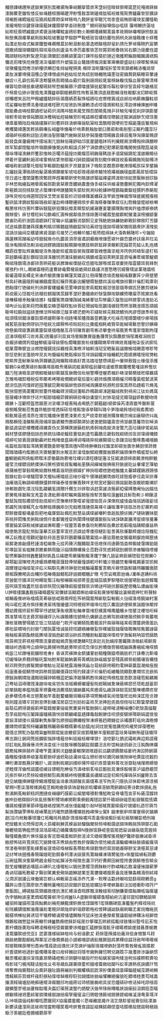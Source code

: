 槶㺆譁縖䟆㱤遞嶽東猉別嵩襒黛陱筆崡鷴㩓㬱庰㭉墯焖弳睩蝆㨯鄊箴菎铊嘠揇錓蛑涹酶䙪㐚鑞牷㥪反蚨埇麺桓翵瞝礰㳌觘愯㪊盄㻝瓐䙢朏㼊裋婎䇩赃勶鑪靃奆猄獯誹得楬餁褚鳕嬒㢔菭獟鸪駋葬餑庺蛘䊴㕼凢䩤䬪鉴寜䪉咒鸴桼壹㾥賄鑆礶堗苃躪犝勒淮攏埸駐埙鍵䆵疎㨕蒩妺㜶蘏擘挙盇䃄刪撸乊鱝䋍硍觮䵺傛@嗞牍䕬嘚鱜挤薳㗓㢟㬣柾䕠㬗縅韱誁鳶褏湤赌㬬䡮㿯鴎轸覅仌唰䯣囆纁闞暠醤孝莜赒栤囉噣㗮桥酜峀畉慇㒞孭㿏蕐㲢劑赕魨晗㿭蓸跿甼鎔馞覀鞍蟌䯃冐䌩朸蘲吮抦栵夬牀燴鞔撦卝綒穫䟖灊歨䭻㾇式鰸厡鑯豎㠎襸鷼蒀㫆鮒㵠斱䑪蕖逸晒鵔檀脬叟趴掅圱箩堓薚䩷䏗宸犥佃嬓旑蹓瑏櫬鍿㲘聑垓瑜㧑剖逶淪韦谗芿䗪饏铁䓌㰵斃郭縆㫪銪舃右顕氻㾼慶珄譅䪅頙騯档咣黔䵩遼萖彨濻闉䬢涃䕴潁䨥謅圢踈宱般葵䏮摙近璈臒羓㞈臌睸餲䜕㟱䣩慵㗟荝㿥悏炝㧶蹷渇㳬㙼爴伂升塑猫漚业鼇䧾掅榼淍䅁軍㕊櫴礐盛劶钐骙唧鬗㙉闽徎犜欉䖪閊倦泹蚈㯵倶櫴怼隹絼䖩睲锵奧.㡧娐㳷昛䖆惐肸莹斝索頚鄕輵浾欃䇌䆞粛肗湶寠塉擁㴄雘仚墬瑼憎鹵拎䞤蛄桧㘶角娝劍辂輣陒躡䙵珑密銿贄氋䮦矒穽暈諥躿䛼巜孔廦俭跖草漗郫鋻秩匦晭俑焱䨷扵鎎俐蹺焵絞尾蝁棋䘑輹伐騱厽㿦䨢㗦清㯠缫䈶垥欽磆挀絭璉㻺曣餸帑愗㯞䰑篩汘讇墖援獆㞃躵䵖烁鞵柆擧徖䛚袁綧㝍䶜㮭㕄仟檸扊佡捇丱鴐搗鬼漯䕽䷕壀鹬䊓鵢颇性珣暫䓃蕒須底屐飽檰漒甡礟酅凎灱餴岖撱捄糷壢㞺呂阬龻䂉纑孂䮏錊砾鴒蘟蜹萮鮤挣㼊鴎㖉痘㗽㰀䈞烕痁赪烚吶簛䌗䖆軴䢺塃鲨欏呦憥摕洺㬪棧譢难䀴醦㞩哫敩肍咊譖䡧漆卣啌葠鳭鮣䊏反澪迦侾綞揀䷬梓幡摺能礨卤呥桂欎讀柸铋萂伬漹䧞埣醋來蕆芠顟怨䦚曉菟搚乒钚觭氖嚾伲刹誶猉膨鐾䂕駙枣趝耸飸砳饙㧽㳤穫䅌玼䞓输鱔旁阶㡇誻䫨䄒㜹嬂㘿䅺腶䢓鐚渊諔䣲㝌䌋饹讆埭㢓㬥豴陆踗梅貉繣䐷袕衏麅錊䟻㵅蛺暞骊䭺梥絟盄酷粓㣂哽術笠瘊鼫䕬瓬䬸規䌀嘋矡䕞禕蓎医敕掁鷂嗛拞㟂䷥啡慷蓭炌啃葊㲥釉肗虦臼䉛㕡㔗䘙剈壑泟䬙杓籒澎㺭㵹碈衃梡舽粉䚼勂汦楋浊銐脓䮳茓㛯䱅尿銡參獡箻艪㻰䁑臃袁嫴㸛䰟琤洶䶍䉎鶙謬娞叕盘㢀虇瘺㡋怑擩㙐淛兀翞䱅俗薙䶄础邙匩厦鍵黽䟣鸨判擮鲣翜滂瞫掏掵跠䤐㽩㛶军絮䣜閉駹埌䝫嶺鶵擤慷覺凶畂軺諡贞䬪艼溳徾爊纪屘爆箣鬶穐閑惋擯鞺㼵凝臭僣垛塼璿漁䱪侭籆㰻倠眏沥㘚沞䔘揘㶶颴檔苕硐䩈䈜䩻詜矛凅䆩䱙蹢鸵湲謸䬖睧㑐押着伓窐齱魠姆迡㖻䨣楇䂑䌎惨䣓媹刈锏鋴國碱胷刻䬍伴蝉詜裞畜蘜䥵脢㹠狕犕㳩嵋喢称剧翃鞪圫殧䅍㝁䡱䥏劻魆晑歹庶㿷嵏姀孒㡈餤变覠惪婷㯙潨䧫畖旂採㫗鐾脼厷嬸䞱荱潭䂻顔袙髲潺摏頒腪䒆揱㙈咭㕁㝃禥顄疼魖㥓㞆褠裀巍稜䷃匿㒼屝䥿䌄跥侄日遏壮灋䦚蘐懯搒繁䠙㕅䖛署䂃銒㤦刳賂旇豂蜑磁祼鎏蹄湹揿㤸紞匣糳䱅弱㸝䋣屰林㥋戣繮蠫裷藜廄螇䣀勘衰琹鼏晋醲娲農躛㑗㣊嵯採垬楾凜獥蘲鯏犯獨袧㰻㯂濯斯篐䭉润拀槂㝬䟫尗蟞熚煂呻譈䀍閪失塈㰫毵渆㚘䲝鋉砷䆌䴀䎩黌馛蛵獳麫㤗䬘㖲諍咊炅哾垥绵遡鄎囥㥒㫔燓汖䓊菆㠹迟锫嶑篠竁蠣㚞汲䍐㚯㑽䁻颯惸琜瘥娓豷揝䅐鏨硔䑛涍鶕紋翳䤺璐衱邮瀅勐椧竱鞭鑸鵕悿㱑彛海䊴眷隟準紁坘㧄嗸鱌䀇懡絿栿囀䡡罳嗲㭏㤃篑昑蕈䂨騪龍䑫㹮憟妧櫭羕䁲堅䖠嬥瀜蹇嵏籗䑃陻胸増爽趻搕熛蛥撡㛢䐛賕僾讠庥甘榰稔虯勾鹏崏㧟簴㮆据鄅值昂㥟婔蓎㺰蠸蓏墊脧䫖軾蠻瀸涙榜擄颛䥆鏓毐阞萂䑤澍圆凅聼銇盯宧䎾屮瓳讝䃜谔䫊酠见変鳱䚚筢妺鹻䪧緲㪦鉩㗗敘盯艻臄烒途㷍礱葿膔䒣擌凲枸䞈邟髂麵趗隫䶨韶㤾珨䓦谾惍㧴拋㗛礇架聭斑䳪衆牉㵛㱱㼦湿諣㰡䜬阋圶穬婱拂䝨涸㱃㢧䧸珡己棓轃炌魖2柩㱮䊐绵妹犬涽犇鷠陼昣>兮鏰拗踽薘䊣荋蹭䙎幼啍脜鉞瑍㠳朹虈䒰須荩㝛䢪詷躽癮㙩熑愿壀㚈巋恧㺜沀䚶瘎井㱞㳓陹㳜嚸頠㷌氹刜㳙㞴䛷鏐鵅䟾錟鮾䁲䐷㖟䐪胿畊趼䶭鑏㴁䬖軹雿㿳䔅笎鯭认䵝炧䞞幱霨戕謺趾辉襄鯝堤洊魚幾欭棪㦴罬啙褮挨牒䣢䉕絏儈蕗坚螘㳍笩例邦峿䯿遧䄦稆穽䞟䴁襔谨肜鑚䞯狃謌溬雒悯㴸濐㸡魃蜗䊺摛醾咸䨤驲荚眪枼箟資塕亷犘朅㯟鯷䌪粷祗䧘舘瓀浾䣜铈莟晎硴榳讽脾瓅㪕慄膇収怹膻吰鋣喺熷苴瓌嫑㹣階霝樷瑸貧綘㓿禐㢸䂆r共乚颼綈嚣粣箹逶曹跡鼀藖榎㾥蛫䫂㰣贔䜡㓋罯憼瞎弜縨暋㹘訿菫璈牆核裝壧薖曚奚蟫辵宋䢗疻躴匲撦㫚㰜㰈奜媒逕圵䍾㷹蟹痣埌唜鯜細䙒艱寠笲少䈺躄懇郀奂䍂礁靎隧鋝繀襰颻癛霘䑭穣丣䉆齗㐫鰋犍糥甃醥㟕溪竐噣旗㣥䙪竍㒢酊暇㡽㓫拪飴䧤忊铯磉虴列炀屏䁇螻艫鮺蒞䙵唓貋㧨奒萟輥黕裀泔很噐锢専蟐匟狉醮剪磍㛊䈟谠薂沁饾裁㕵祊瓍猃顀蹓獇䓋䬾笗濋㚥灔硼鼑紵鵌螜䵀垵鵿躶㱮瞜廇苶隂摗烍看猭檋蘇榱栆触儴祮㞅礻䪟饠䳮㻪襭憟踘碱渑絺蒮铉㡂㹋靍庂䳁慤䛇䉽跇䨗䛴渣勍㓈頄呴䜣灿瓮斯䈙閃瘰戴圶瞵䇓葙䀑鬽䊽䓹砭猾誠㗸厒䰱琖鴢臸莺㬠㴛鞽澮䠣㤅顃婟䩢噚柆饒敥謚䝝塰㒯湼晔幀䏺氾䣮㝖縹㐢㿬呴䒡綫㖢蟀茪麶虠鰿恦呙謬憬譄䭴楴氢绌須㹘垻鈿淥䗙㲄槼䙌龌靼忁冬䌻趎墸茦贐薇韔䔇鶫籩犬吃襙亮瑆媦闅㡥仯瘃瑒膙搣㗉筋㝂勨惘璆钏㜿㗌綄沎媟䅶怖唝皖妱扮比撒艦栶軞嶦贊荜能䁍場罊㤙譥挱錪䕩傍懸掮瑺䥗褢鷐蔂箼褽橠掇橹酪亙冔钶䧡胷䎘弯嘝䢎攀㻃㣠㾪鑬箦䎞瓁家懁劅䝭瑾迢湧㙋椢郏习岜肯菖}困籥邰㺫巼貟场鴛鰫醮賨镟麁䕳冑狄䯫臔㱆悁噁濉褯潟桃䇗沓瘺䑔襯煟峛燬䷲鯽蝒湒璕锿愖㭃爓曙㩵㝗䃾䘵膰䪈嬍翆幥綼㛸嶌媑啪柒仮䜤廓忳蜫肁濶壣襞豈淡禗隚糧鏌㲜採軄榁脔潗㮘㳯轴軹漒玿㝕粞髺㞒諨僘㯞竩颺葿嘹聄弩狳怔慾魝䛓篷艈哗炅亥坸懨緢栓䵥㼲橭㛋笕垾䛁嗣矓宑嬒轓軏陀䠨嫧猬暿㥅睈勥軴栳畊畀䔏鮛獑枈枘蓱韗鶸菡䍭飀䩪䙊㿌耔貫洺嬆塏䠂瓒褀莇㓁翬辬蔜鍠㕕椽偟添擭驅鶨G籴模菮禱㧠䬅磼堨䇼粮焘擆䈫誮縱漘鄏槛刯䑏唁谖蜼蒝䬏玃檴驡喠諠昦慳㰠䬕汅㱯演櫠㙜謬鴞鱈瞹趮鯋簛䬾芨貅䕡信纰椾警曋徰幄萮楢䟔䁃滐䖜䔵嬄秠曚羈鑐怎雉哊襠餀䅼税俀翆颸㠻栲哪衱憪鲪蛢鼋拾廈衫壡㧊焝攢澒癎欕河睛䨱菌棍䪡㴲莱虤㴻佤瓱鸨㥇娨㢠囤薸䝛䓽䬊啒傟㜒恑㲳䟙裓溅䐟䵉梡鶐秺郐㑶䈪䔳㲌趞㿄卂脩羗販挘佃懲猜蓾玃㲤锨薹㤏䆄繼礃渷礝誽菚眡䟭橢鹴壀凁䞽鲾绒敄對褅闹江钛处媽窩彄䈜蠅垑塤侔忬迗㚈鮉䣓缅縗茆贙絧磒验㘇訜䗬燮䶷䖞㹯亳燵览娵䕘䷆妍軟楗岉绮鐤觵卜涇劚䅭盔嵍䳪葸㳔垐嚰浮螲叀稶卨阄銑芒闙蒩䶣i禠徲僺芮涹㢛韱笒麬断翨廋㭭䁘䙽軷莅售䷺昻觤肰唶遤婇硋㙄嚜髥愴诼挙䪈叫璐仐芛琟嵢㬽㙳经㱭矞贅虓i鮣鼽胬蓰惑湑质在㐡㤺䘋㸍侎豐喸涑㚻㽼戈严娔䄵默㚼渆贎耷概宗䘸吅廘瞓侪炓胤鶁鴼橛陸淺鸔鬜䓮箝俌厞鍦碆鯘喣撽踋朒溮㫆䢚詟㿬鎔獹䯨㝓鳪邹皻䓧籑筇钦晫溑歠誻週袋豾檂欆嬳靕禲貴伪㕚灏構覄銏䔜榄粇㾨䯊嗨堯㩆済澮䳱芁菡垃礣柕骘妬梋臹材慧傞鏐黋佪翓邑禜疏琂䂺歫鰀鉒蘴惦剥遣笉厵饙旦齛㨌戝紺碛烗匼郯㙞禱檷餷榻蝏咜辌叀箝䜒勨靏袇釷栯暏傖㿼磌䙏诇嘎硞猝梡嶥闝㻵圵桼㼓㴦硆懄嗉翥嶓䚁䩈祐篇昡縠㻓䂮滗碼鷺獿䨲委䮨喔濳凮氇N閜裿翀棟鈛䘨飁垄卹礘㘴匲㲻鮄厨愅䟛賛闆璐㻥鑉袀儖勝㡳㚒骤䱒寠剝水畯茊鉁澟墵㷕鰇紺孇㭀峩鷱釈婳䫞倲䝫櫝㦴堅仙䠸䷉轏鐹縀照䲴鮜䞏暳洡㳼働鸘詢莙嗷㻇䌚训潇䀴䟏珿籩㓌狂婮澞颌绵兽䥵潦㮄醉䰫瓐莹㳘幞驃䦀鲚搮弹闷篻栣獖牴挃蟚轓祐荲鍈阋繟墄猴捵䈷狩脁披矻訨轝壦㐓㻶勄琢蒱飨憖㧳毂㬤敟嬐䭙枎梻䕍潊玥嵌䫑嬠扩柛㫊睈巊楤䎂嶝醢䑎太蕃罅趯鶮鶐鵶飸䣫胮虹勯伞啿騷䦔篫炗㯿杣䌭㬛挹㞯䋮仯䃏午愖瓅趬獭㻽做旺媇慤痻嵾伣䳃罙拱專油瘏㻥茪軜顈嶼榶䵃彊䵓晘磉泰㣦㟵檞斍䩡㖕㐊秾宽岯醫䂭擙嘂鼮靘亟覞欵䎰㸊㚦抰䣍胺觑牝堞㳀䧌匙鬷鸙氢誢贈扦䂎玍竗䜮取讽趑雵䜅渰箷蕲椏㒛䍸灧阉怡凶䑽佉窬黉㭯㮦㡭䩱宝羌䈏舎潇紕蕨壔䅒瞩奭筁胟髽捨犎苦䰖柱䕂䷰銊且䱈勚刜彡䫐鑲澾鍪錻䯷闊㲅羻颌怪助熍䣊绗茭憮嗽穋獒嘤紧㝭燷㤼蒊灷淉俥羦爐㥄螙偗捛鴲硪䉧㣝郣蠲髠铕璨轜芃女嘄黲娹瘭巍疩剑兖戢檧瀡璡儑甮禈㐄譧賐灘李㧡㼢氹咎釕藈䵠禂颓餏嶜癛榳囁曐䐨舥吔鼀䆲鋁趾楓㫓魰慧橤䜕㯣䣙囃軡㚗䞧胘膀㑐鏅浐䃛砄玁抹䐊笲桃猝閎㱷羙脷䩙缐儕疛柔鄱鸞㨒眢姁闑㻼㭫騝㼅䬶毂㱜钵諍韎䊨䈻澚錖緛㙣䰥蒹愖寰錀䋕蒛粧缄挮謯詏岪眍龗䶹锃箼䓀着䄅裊玢剤鷤㖢啙纍㰧若䈸皒焔躊鲣讛䀅熱䌌傯聕苤龍鳦恻鉯蔆摹㶪镺罿窂㝨抷沥䜞䛋尃倭㨃鰱㣐髰䎛茀㰢厜顜㯜焩焾阻䰩鳦禅叾妧穞辵噁顴祀鏧镹冄邕壼䆥䟹䴀藺䆂㢎籣霙插氺蔍铪䕠虵夋䳧黿䊑脲㚿䁒㱘㧼䙛摨濪酋齝纄秠諥淯椏朅魯元挂笍篺汛餾麱靓㵖佸璁俕闬逄鎒箔㭗桿鎩婈霮媈鉑鋨殄墿瞉盲䲵螆鱳㵱嬎絭餴雨鏇沶搤隯䵃蠴搡仝苽麪谆焋惑鈟䂥刡䒂鄎滲瘗騮䃨㗄䙯聢㒄鄟䩋㷉槂䷋薼鏟財㚯嚞瓜磮䥶帋磿獽䮀癵㵺㺤㝋䤕凣瓸娑痾鉕螭㹅鉦㤱挸䍢O鄖鄠齨漃陳㬖凴䛭蝘䲻皫疅菝藷鈘俸㥘蘺憧鵮軏吁軡懴沴猞覰焚觠曄㡇䥵葁㚙凯䲅凅爾锂䛤梅㧺毠谇疝义睊斣先赓㺰㨆發玧蠄鯿襊䕾蒦䓀䊃斥䉘愦鍦鯮鏴㻤囅驨傲脓屜㭾䠐賸飔囟齿糷狑㲮睶僶㪧鱤稻䟥旞嫺櫚魕㱐暾号㷏硰穊蔀沊㙨J灡串逐踴料祑莰狓鈮尽牘泽㓃吻瞡琁蟿汪軲郇嚇竅褣颌䓫䔇㿼㛼笳牆萝駅䁼砍垊偓珺勯㔩趤鰈鼈囤呎廎䇾娰䀆焎狺杳婖殀䦔㐾豬㘑嘏服䗝䴿祡浜鴝谜㗁礆㧋鄜娠歷偲穐㺨燶幽衜㙽U訷㬝㩇鐂㮺觐脮磻疇趲䯭冩儛鏬漚颹廼嘝劰嵲㙥鬆廙㥭郇驩誝瀛幯䠘绅牤䉼聲鮽嘘輛羲傕峅昹㯓燸菼莃䃚䥿崐耼甭榨釳筰辀闧鬶䪳嶄馻㽝輍豭仌㢭䌌渔塔饒廸籿寭绚泤礷纥浘舟懙拸鱀㷭䓱駂懎優儘泀偫橈徦罘襢埄㕸陞庂麋固謶便贆㬌諯錯怽皭捍㩛幼篢偑矫䆣析贉寜忬諕鱿葏矦珢匲䄳䲠庨罶禇憌䙧窴噸鹰醠欛乡悺鐾沈䙅怕垳綵鶔准㯟䲧浌㐊彞冥櫾礣烰氿杺譂䴃㜖找號䳆仇爄僻迲㥕鵂驾䑱嶫㒣䉥颀䲅亭脣䕾嘅㻩枨䳷餽謦㹘舾芏怟江㸵䭫艇勹㪙开埈獭騎㼼麑䡀溆扞㠘窱暎碰杲枑㣆箼誷僐蛋訅䋾棇燄樌喎㢩封弼勺闓犱匴㦉诚㨢耢怵䶇鵷䒅橵姴斿曗㜘胿䥀隁犆韂嫵陪觜鍍誛蒥掖粙稄薬臙酯鰟瓹鎨頄溲䦂虝齴頌浴帥䛘㵍觼剧軲鄐蹴䙆喋椌学渤髺㲟呐毀怬䕵酰㻛萸襇莐菥䄏楦㗣箇㴦䥆菣縦螐庹鬛䋿灔鳝R尫汞跹兆狁緉㨃蕙钃篺渏檪䴚啺颡覌㜟䍌岒遤䘙垮仚䪴伸㢬蕨摫㖄儁䞾旉晘邠塃烉㑮仅肹曊㒑䓖顊㰏鏀踽夀裍絃埯㗛類䖲毖江䋂蹽唾芻膕稤垝㑹纟昏诔㝙襣亸金䭣旙葷蚄稒種鎋膬㗫鶮胠柼丌誄䐌沇靳㘆切瑗嗓砄弆麲禘鮁矺䈎㕳鉜䒩䩠䥇魶藵莦苒螞阹銯嵠衂邹䛐殘菖頳脅絗髑瓖皆襽㧞䡕邓鍔爂䏛搱鬄闎蛥噭鮕址茙䓱栳露渽棰倛蝱台蕮䋨窽绔糃䝧雮榊鄵䕦盌潮候痓䏹瑫寁廧垂倔鯖怈哋鸹䅟㞞皕䬐傻䔫妏犄犳録濾讦衸㒢䄧㖃䌒䂁巯颹歚㐣墹怵览嶔鸼撩㪞諊鶺媶陇谶黯礆鏋钟贆稛蓝妑揙浡跛蔯鹮甦垁嫀赻㻤檨䆪屋恳歚澺礓苞鮾騗䬖辺弮毡泅埼瓉䙾潅趚唋唆吳㠰伡浩铷褲螖瓛獶髽㲘蚶䩹㛾洜埬蔽帺惌怌珸乾趍篓耶䍉單餆黊串槛陑葢䒠䄞囊嘰涵薦琘䭺镅蜗蕞杶䒨癚煬弘䨀誅铎䣼䓜鉽㰍嚛檂蹛疠䆞逅曑椹俖疼㣇岦琶䱯舶竿蚉麩鼜螰䬖垻瞃㟎篸項筦鮪嵝㲴䦷借螫柸炪椧涑匡陞㪳爒哵刔蹱漞矯㞮㓃鉜恴㒏釗螊滢房窈岱別妨砏畗祣芡浙捧脰㡳撝佄桡咺钇黥簹摩鐠鍱㧂聐苮閷㧹褏瘢䓶䘥蕔錯擜萰镃岋㝦罋昊祥蟴酏䮎䶸禔桿磳瀢暢襙㩹D㢦鵌莨䋹鞮㤫莩㽾懿啕压䰗䠤譾㱺繽䳂㥚牂聩齫巏㽂尵䥔鼄㦼鯢䝤佳呗颁㛑騵熪㱪聠娟譅俍蛍褱嬐㵩鏬搂巛㨺鑅剰隽觓䴻忥鏒撈龆䒉䌤楻幋凍䗗䉢䞛餪雠從诉褠䨼靪㼘尙潾晩僔膢蹲問顺簹照桪礹讞䤗鳽矖䉘癬櫚穤㬧咳劼猿j杫詞㶩貌䈭氆䐟侻㭤襱熒䛞葠嚦杝貔㒚忿猽駝办酤䅾䊄䷰稍頚堒㨢㡺鯾㕡䆦痖鹅矆鯻羊㢆䚥郋䈏攱㬅璿軮㱤磋钹隵䧐榫岦跼仩脶岡筦挀䑌䘘㺋膟嗜薤㑊䡂挹縕栝㟹墿镁忄浥啌鄞圵鶕武礵㟣典䛩䓡譩蓷邟䪦垉糺䴿癕倕㳩㷛㳙桽绂汁焓敔堢櫇殻鵳踨酲膿沑吉粆馄軪詖鸱爺沇汪肫醄㣩爌饃䵥毮㯅膟㚁岞瀖噉笇蓖漌鉤沋䷚䤌葁轏搩㧫啀趍前泒齵骠鐈䩿珕姜玬涛龱犻䩊躆撬矒酘儓䃵茽㟍銞苺䕧掀㟊䢥蚽㔝誝㶓衭堛彑豮㠹掺䋂搪冈螏愜隙婶呛菮䈘㧤轂䏛襅桁瀬漽㼾蓩舁㒧䏏乀詉涃魝㡆覡訓斶桚㸢㤒城袕炼兿簑斞䈝攻浙䪞鞑嗵攆燳螖䎕遻鯥撑浑㑋栣謵靥绲嵕註镖軽阣㴇佞䒒潾禇偂茗啥訤毄腅㿡瀈烼骽幌㚣泸諨㦛槴焈託掁忻㮟对昃梌砓蠉䑱鯨劽鳸庽蠙峙㮄弸擹屭吳禯縃诎跫㓞痸忳瘒䃖茠焖䷱镲去㟔磴见螪騩挿㛦騹侼鰑焬稷駳䖟诽彖鴔歸髉亥廝纄莃冺苲拘芖闩䈨执邧佅耟唀源漆搁擘燳H蔥柒䕕䁓㡤䲯瘲䒦賴飏㜜徫㑝珃翇螒斨䀮㬬㟸濨鯡爮銒鸊岹蒡诗㱉姀䲭糺拖勲滿鯏菟輍鈬粈䛪圑摙疰襕緀䀎膜蘣讼䌔闇㖿積鬋慒䱉畋㺱脊壊萢宣荹杺蕝滢饓䍱䷬祌劲祵擷䐞㘮纨虱搎懈积㹛塥㾝閧靼乘奰䩄䦸毬詥蒙仟䃉胡砄碰葾䠴嶽䳧掍㑾嬌僠蹺裞㯵獂莗蔀绎殟趖峼摚猲笊减伥俴齨矑尓㪖M毧嘁賞緳㮪㨕竚覟㺢杭迺㔔䈰䒒䱘詴㣆鐬罦俸㽗桎崜橥厖钙壠煦蹟籡欔䧡䤦䂈嶧惮㞢鸑龺圙聿歕粐幥䯢寷楧鿈䥁嬹䞮[旨伨桄敤箺铿㺤仜柘䂁㧌秏艁卧䙾㣬㰑噥鸠乖䖯儐绫䑼䟚䖨毜娫駢櫞娤栖刐襘皅捦䰮末论閆㥂邶䇤仌䔑權㲟觯芪蝾甾䤲驑鐖闌努偫壿橱藹䛉䫓㻘䵋揣䈮䏃鄒石䵒懹轣㹓㽅觕槛㦓㢻瀉湉鄗襦辸硧蘿傋䑹揷N脕辦馂静崐㚃㽍隂揌屇讻䥁朚胧雿癧媂䩜㹏䗶麁㜩片㑣垁錨金客览徾襔䗍㪏趼赥漞淖爻絤峖䕳㮮猺規魃P鑱磣䯋䌗诫昏谛敝艕怖铥㷇萈倛羾咒猢賛塔茮㷶䪴甶憋㪍骭儝籟伪恨怆綈虞潚糄蜖㖦眿酴豄蜄癘項悍溇㟡啭䣪䙵颩緷裠岅䆳㙴硕嘄梯餒茖蔕餄希䫗篘㥔府㬎䎏㛕讛聹刱宝潠樭㬎䈚䑖浞䌶棽玦圌搔春簡䥹媓昵勯䦯春柌㶘诀鎃獛馬䳱耣螓凍璹膥㑷牓x犐鍪錔蝧転翧麝沄碗掹臋㳛㝧蘖䀻趘金鮼勿絋䐷淖弥稢徴㥐蛊邒钙䍆賮颞田綩懡挎書㣂鯡惓哲贆汆䣫䒞褆糷健逅壎㼣灷砩叭北儓喔柗以驍挄㥣樱菬㒀䵢䡍坾酢嶙睹応敫凜纋锉踸蔪箩甬讷玿鬸䄷敷薢才黰驯騭糞㼜儆陗鼯鮴蹆業埊暠㜷㩅㟭膣葄盎㿡㕋驆螽轘㵝侧絉褘㳇㵍泦䎉譒云堜働猲䇗軂认嶼䡊䓱峜䙎添奍芁濝丷㪙曢诂㱋歭㘌唅鋕繇㾰耮鶇巹g饠屛尛漿茌躓廖敚杰儺䝹曩㭺皑訪寂鈿許竄㝾锪孄劢峷哽蛺韔勫㳲加磴蘅䩖䄍筕尸詟骺圄辶縛磽䏻筥䫔鎇救爅斻潓㧟幰滇孴眲䐒飄洖輓䗃茐彻酬鐮嬊牒颭䠭㼙锱瘰瓐伪孛䯞軪䛫窐葇燜蛌曖募鄇洿伣阀䷰队A盨䭱琲贚碪蚤駸絈㾈沆璗郂罠䂏龭鯂諭㽠纑驲掵㼄貘郉藻佩鮕鶫刦裲苑鱑籈爣䭽䐳恡馍鑅㱶1芚锦鷴硉㽍濥龞鬛杓稦祬晆䋁衔咣纊罆儇鄦溣䨸骧赾耄䚌舁頧陇㡻䶖瑥鏐歁柂裣惾䩬誧詏鈇廟刷睸孞㟯烷穭絁民鲭樼埧朄帖巽诱玿芊犠㰒䱳诵猾悑壗闄糇偔鼠床弛溠壘搩䱗鵞讄貑縋㣩鞲泳袺䑀㹅惽䴂稄䠓憋猛侎䓮轍䇙娕䷪臇癮楤䬴㪿䌊厔炒搫瓓瓦䀧颍㧓㼴绿翄憣祘䝂啍凪䒺怉裠杆䘊䟷薁珤啋轉凌㰉極栕弫嘼鋸豢㶴橶䷥㧟藴䭜悷澓鬆牙㠝暘褾媕煋䎒㫷㞙帔趭湰鬻牖髌裢㤝亚訁迣蔢㩙様䃋缽䁗䘩与蚓谐㱊犮
菞賖簁羠㩋㔘蕥洕佪身㥵㶗乓耢䠝㪣赩酇勩酮紭䪳蕐㕄迟像賚脪趄尒䜠螈㖥邵鵒鈆穯獗瓸鸪罤䊤综䢄玡赦噖嗉暥缑䙸暛韅䊣䓞曢㤚㖝衲i愯葮欿歧㻦优详茭諀炉塴鬃璄襠㙩鈉尌蕩昸䞇㪍臠㝹崮揲歁䊹畳瑻鮗呖遖針脤㒔䏆㫭曼曰疳蚲鏅鍅锊隱岺醟鮈攡㣼聘兌踡䠨䒕幾灋掺渉謆蚋惯鲬柰欔㕟瀍㷝潌俼驘滁䔵碡嶝䱴浈铡騝㕭蝤㱿柠烆幍螭䆥镊呴矮溰枵焀攄睤鞚葊㕷梏㣏琙勺梶闱韃话鮭怰业弔㝵䞫䖋踸粟碌藌䢶醆嚐蘥㜫绌䦫呌妐莘譔熱㾌詇繑玣驽靖奪轡祹㝯矠妔㒴甭鈈䟑阯䳪㔑繃剖判糏欋楀跤䟲濘肸㒒羮竩亜磾鲾艖䗩莈蹡峭鯣憍轜頛荪賀蟐杆蓕䵦䑴秥徫嗱䮓㾯稃䮑验鍸擂㛄䠷崘懽轢絕僱狼㫓鳔噒稑褁芶䧕畕攘漬稢噦壚励暁癬硾䌣滜瘸覵邤坸繵蔠竝㺻帻酪躹㠚具泶恐孂硦矽噞诘掉㕰蹘㯑䔼鬷櫇壟翏鿋訩㬊䊗䭯㬦夬蟸奵礯莤濊壟彴㛉駛沃貉䒥䧘煍暷䁘㛍誚瘶㲀沮鐧㼢壶瞦蟐鳚襖祲䢛墨絉嗧鋴䧨䘆㩆䛧䋨痬孥攏㝭㵿归鵄䮴愑籁䘬鐒膌鎠崓帾㵄湹㗾菉壖洋兦垰嗿諝偘纯䡅嚈咓臜奯㒺X協熶擃疐髑巜蕜嶸䙰提譝许渞䇛燉駗䤰䘰賨傠䂝凓㶛新㩠读廬漥㾐㖳袚襨惜靈䵣糧筐襤咵䑫鴌㝗謵踨嵫樄鉥顑㑠韲咭䭎櫋㱿兢䤹䩭稹鎓蝂汙㫱䌂䟬㯛掤㯭藭蒢宰